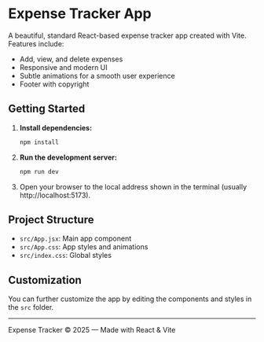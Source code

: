 # Expense Tracker App

A beautiful, standard React-based expense tracker app created with Vite. Features include:

- Add, view, and delete expenses
- Responsive and modern UI
- Subtle animations for a smooth user experience
- Footer with copyright

## Getting Started

1. **Install dependencies:**
   ```powershell
   npm install
   ```
2. **Run the development server:**
   ```powershell
   npm run dev
   ```
3. Open your browser to the local address shown in the terminal (usually http://localhost:5173).

## Project Structure
- `src/App.jsx`: Main app component
- `src/App.css`: App styles and animations
- `src/index.css`: Global styles

## Customization
You can further customize the app by editing the components and styles in the `src` folder.

---
Expense Tracker © 2025 — Made with React & Vite

